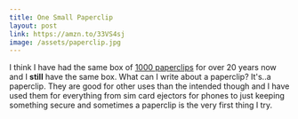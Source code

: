 ```yaml
---
title: One Small Paperclip
layout: post
link: https://amzn.to/33VS4sj
image: /assets/paperclip.jpg
---
```


I think I have had the same box of [1000 paperclips](https://amzn.to/33VS4sj) for over 20 years now and I **still** have the same box. What can I write about a paperclip? It's..a paperclip. They are good for other uses than the intended though and I have used them for everything from sim card ejectors for phones to just keeping something secure and sometimes a paperclip is the very first thing I try.